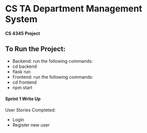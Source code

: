 # CS TA Department Management System
#### CS 4345 Project
## To Run the Project:
- Backend: run the following commands:
-  cd backend 
-  flask run
-  Frontend: run the following commands:
-  cd frontend
-  npm start
#### Sprint 1 Write Up
User Stories Completed:
- Login
- Register new user
